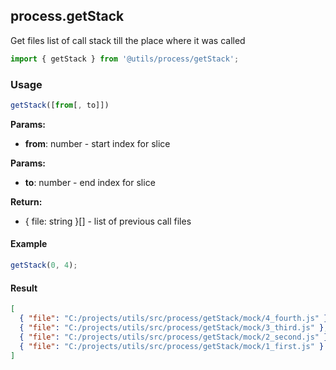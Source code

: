 ## process.getStack

Get files list of call stack till the place where it was called

```javascript
import { getStack } from '@utils/process/getStack';
```

### Usage

```javascript
getStack([from[, to]])
```

**Params:**

* **from**: number - start index for slice

**Params:**

* **to**: number - end index for slice

**Return:**

* { file: string }[] - list of previous call files

#### Example

```javascript
getStack(0, 4);
```

#### Result

```json
[
  { "file": "C:/projects/utils/src/process/getStack/mock/4_fourth.js" },
  { "file": "C:/projects/utils/src/process/getStack/mock/3_third.js" },
  { "file": "C:/projects/utils/src/process/getStack/mock/2_second.js" },
  { "file": "C:/projects/utils/src/process/getStack/mock/1_first.js" }
]
```